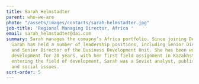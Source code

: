 ```yaml
---
title: Sarah Helmstadter
parent: who-we-are
photo: "/assets/images/contacts/sarah-helmstadter.jpg"
job-title: 'Regional Managing Director, Africa '
email: sarah_helmstadter@dai.com
summary: Sarah manages the comapny’s Africa portfolio. Since joining DAI in 2007,
  Sarah has held a number of leadership positions, including Senior Director of Recruitment
  and Senior Director of the Business Development Unit. She has been working in international
  development for 20 years, with her first field assignment in Kazakhstan. Prior to
  entering the field of development, Sarah was a Soviet analyst, publishing on health
  and social issues.
sort-order: 5
---
```


